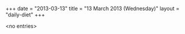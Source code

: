 +++
date = "2013-03-13"
title = "13 March 2013 (Wednesday)"
layout = "daily-diet"
+++


\<no entries\>

